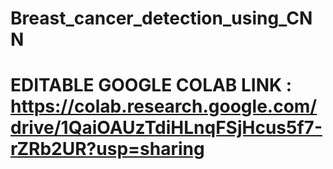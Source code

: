 # Breast_cancer_detection_using_CNN


# EDITABLE GOOGLE COLAB LINK : https://colab.research.google.com/drive/1QaiOAUzTdiHLnqFSjHcus5f7-rZRb2UR?usp=sharing
